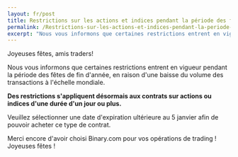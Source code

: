 ```yaml
---
layout: fr/post
title: Restrictions sur les actions et indices pendant la période des fêtes
permalink: /Restrictions-sur-les-actions-et-indices-pendant-la-periode-des-fetes/
excerpt: "Nous vous informons que certaines restrictions entrent en vigueur pendant la période des fêtes de fin d'année, en raison d'une baisse du volume des transactions à l'échelle mondiale..."  
---
```



Joyeuses fêtes, amis traders!

Nous vous informons que certaines restrictions entrent en vigueur pendant la période des fêtes de fin d'année, en raison d'une baisse du volume des transactions à l'échelle mondiale.

**Des restrictions s'appliquent désormais aux contrats sur actions ou indices d'une durée d'un jour ou plus.**

Veuillez sélectionner une date d'expiration ultérieure au 5 janvier afin de pouvoir acheter ce type de contrat.

Merci encore d'avoir choisi Binary.com pour vos opérations de trading !  Joyeuses fêtes !